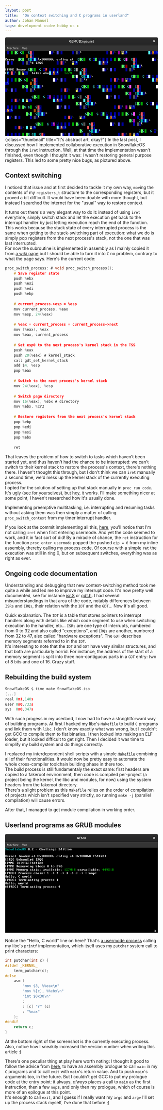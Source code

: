 ```yaml
---
layout: post
title:  "On context switching and C programs in userland"
author: Johan Manuel
tags: development osdev hobby-os c
---
```


![Executing garbage](/assets/garbage.png){:class="thumbnail" title="It's abstract art, okay?"}
In the last post, I discussed how I implemented collaborative execution in SnowflakeOS through the `iret` instruction. Well, at that time the implementation wasn't finished, even though I thought it was: I wasn't restoring general purpose registers. This led to some pretty nice bugs, as pictured above.

## Context switching

I noticed that issue and at first decided to tackle it my own way, `mov`ing the contents of my `registers_t` structure to the corresponding registers, but it proved a bit difficult. It would have been doable with more thought, but instead I searched the internet for the "usual" way to restore context.

It turns out there's a very elegant way to do it: instead of using `iret` everytime, simply switch stack and let the execution get back to the interrupt handler by just letting execution reach the end of the function.  
This works because the stack state of every interrupted process is the same when getting to the stack-switching part of execution: what we do is simply pop registers from the next process's stack, not the one that was last interrupted.  
For now the subroutine is implemented in assembly as I mainly copied it from [a wiki page][osdev multitasking] but I should be able to turn it into `C` no problem, contrary to what the page says. Here's the current code:

```c
proc_switch_process: # void proc_switch_process();
    # Save register state
    push %ebx
    push %esi
    push %edi
    push %ebp

    # current_process->esp = %esp
    mov current_process, %eax
    mov %esp, 24(%eax)

    # %eax = current_process = current_process->next
    mov (%eax), %eax
    mov %eax, current_process

    # Set esp0 to the next process's kernel stack in the TSS
    push %eax
    push 20(%eax) # kernel_stack
    call gdt_set_kernel_stack
    add $4, %esp
    pop %eax

    # Switch to the next process's kernel stack
    mov 24(%eax), %esp

    # Switch page directory
    mov 16(%eax), %ebx # directory
    mov %ebx, %cr3

    # Restore registers from the next process's kernel stack
    pop %ebp
    pop %edi
    pop %esi
    pop %ebx

    ret
```

That leaves the problem of how to switch to tasks which haven't been started yet, and thus haven't had the chance to be interrupted: we can't switch to their kernel stack to restore the process's context, there's nothing there. I haven't thought this through, but I don't think we can `iret` manually a second time, we'd mess up the kernel stack of the currently executing process.  
I opted for the solution of setting up that stack manually in `proc_run_code`. It's ugly ([see for yourselves][proc stack]), but hey, it works. I'll make something nicer at some point, I haven't researched how it's usually done.

Implementing preemptive multitasking, i.e. interrupting and resuming tasks without asking them was then simply a matter of calling `proc_switch_context` from my timer interrupt handler.

If you look at the commit implementing all this, [here][commit a], you'll notice that I'm not calling `iret` when first entering usermode. And yet the code seemed to work, and it in fact sort of did! By a miracle of chance, the `ret` instruction for the function `proc_enter_usermode` popped the pushed `eip = 0` from my inline assembly, thereby calling my process code. Of course with a simple `ret` the execution was still in ring 0, but on subsequent switches, everything was as right as ever.

## Ongoing code documentation

Understanding and debugging that new context-switching method took me quite a while and led me to improve my interrupt code. It's now pretty well documented, see for instance [isr.S][isr] or [gdt.h][gdt header]. I had several misunderstandings in that area of the code, notably differences between `ISRs` and `IRQs`, their relation with the `IDT` and the `GDT`... Now it's all good.

Quick explanation. The `IDT` is a table that stores pointers to interrupt handlers along with details like which code segment to use when switching execution to the handler, etc... `ISRs` are one type of interrupts, numbered from 0 to 32 and also called "exceptions", and `IRQs` are another, numbered from 32 to 47, also called "hardware exceptions". The `GDT` describes memory segments referred to in the `IDT`.  
It's interesting to note that the `IDT` and `GDT` have very similar structures, and that both are particularly horrid. For instance, the address of the start of a memory segment is split into three non-contiguous parts in a `GDT` entry: two of 8 bits and one of 16. Crazy stuff.

## Rebuilding the build system

```c
SnowflakeOS $ time make SnowflakeOS.iso
[...]
real 0m1,140s
user 0m0,733s
sys  0m0,347s
```

With such progess in my userland, I now had to have a straightforward way of building programs. At first I hacked my libc's `Makefile` to build `C` programs and link them with `libc`. I don't know exactly what was wrong, but I couldn't get GCC to compile them to flat binaries. I then looked into making an ELF loader, but it looked difficult to get right. Then I decided it was time to simplify my build system and do things correctly.

I replaced my interdependent shell scripts with a simple [`Makefile`][makefile] combining all of their functionalities. It would now be pretty easy to automate the whole cross-compiler toolchain building phase in there too.  
The build process is still fundamentaly the exact same: first headers are copied to a fakeroot environment, then code is compiled per-project (a project being the kernel, the libc and modules, for now) using the system headers from the fakeroot directory.  
There's a slight problem as this `Makefile` relies on the order of compilation of projects which isn't specified very strictly, so running `make -j` (parallel compilation) will cause errors.

After that, I managed to get module compilation in working order.

## Userland programs as GRUB modules

![A C program printing "Hello, C world" on the screen](/assets/executing-c.png)

Notice the "Hello, C world" line on here? That's [a usermode process][test module] calling my libc's `printf` implementation, which itself uses my `putchar` system call to print characters:

```c
int putchar(int c) {
#ifdef _KERNEL_
    term_putchar(c);
#else
    asm (
        "mov $3, %%eax\n"
        "mov %[c], %%ebx\n"
        "int $0x30\n"
        :
        : [c] "r" (c)
        : "%eax"
    );
#endif
    return c;
}
```

At the bottom right of the screenshot is the currently executing process. Also, notice how I sneakily increased the version number when writing this article :)

There's one peculiar thing at play here worth noting: I thought it good to follow the advice from [here][losb], to have an assembly prologue to call `main` in my `C` programs and to call `exit` with `main`'s return value. And to push `main`'s arguments too, in the future. But I couldn't get GCC to put my prologue code at the entry point: it always, _always_ places a call to `main` as the first instruction, then a few `nop`s, and only then my prologue, which of course is more of an epilogue at this point.  
It's enough to call `exit`, and I guess if I really want my `argc` and `argv` I'll set up the process stack myself, I've done that before ;)

[osdev multitasking]: https://wiki.osdev.org/Multitasking_Systems
[proc stack]: https://github.com/29jm/SnowflakeOS/blob/f14f7cc4b6b176170910cfb65911bc8e7826257e/kernel/src/sys/proc.c#L92-L134
[commit a]: https://github.com/29jm/SnowflakeOS/commit/f14f7cc4b6b176170910cfb65911bc8e7826257e#diff-332df72cc6226373195d53da4685f4e6R216
[gdt header]: https://github.com/29jm/SnowflakeOS/blob/cd91aa6c16e68f14c5c784ccef5de4e9969f967e/kernel/include/kernel/gdt.h
[isr]:https://github.com/29jm/SnowflakeOS/blob/cd91aa6c16e68f14c5c784ccef5de4e9969f967e/kernel/src/cpu/asm/isr.S
[makefile]: https://github.com/29jm/SnowflakeOS/blob/cd91aa6c16e68f14c5c784ccef5de4e9969f967e/Makefile
[test module]: https://github.com/29jm/SnowflakeOS/blob/cd91aa6c16e68f14c5c784ccef5de4e9969f967e/modules/src/test.c
[losb]: https://littleosbook.github.io/#using-c-for-user-mode-programs